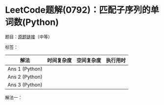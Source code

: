 # LeetCode题解(0792)：匹配子序列的单词数(Python)

题目：[原题链接](https://leetcode-cn.com/problems/number-of-matching-subsequences/)（中等）

标签：

| 解法           | 时间复杂度 | 空间复杂度 | 执行用时 |
| -------------- | ---------- | ---------- | -------- |
| Ans 1 (Python) |            |            |          |
| Ans 2 (Python) |            |            |          |
| Ans 3 (Python) |            |            |          |

解法一：

